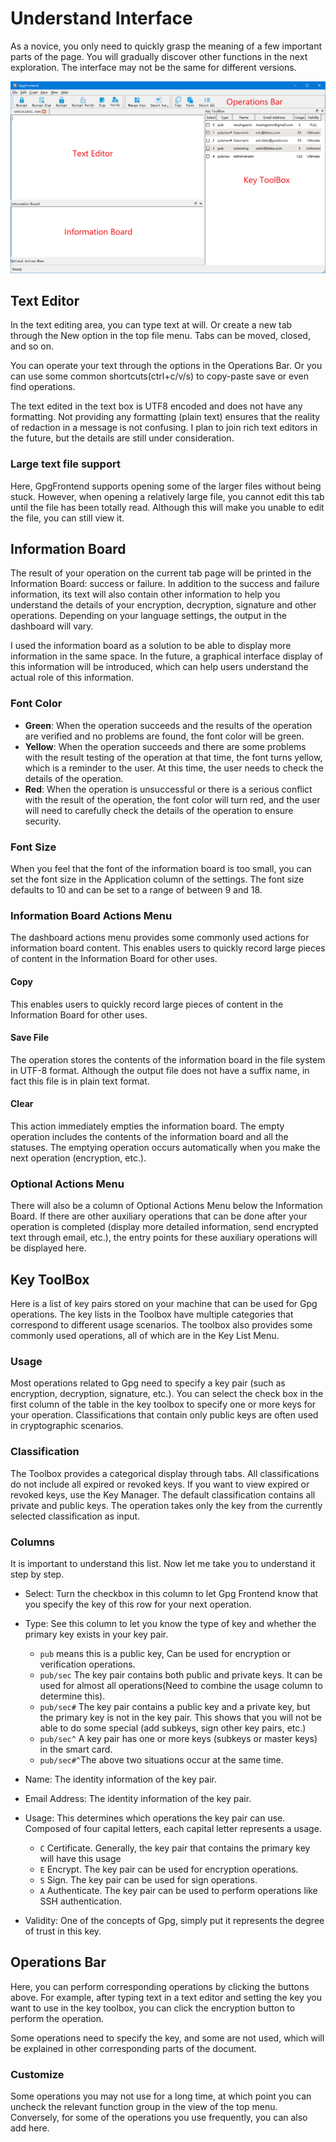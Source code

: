 # Understand Interface

As a novice, you only need to quickly grasp the meaning of a few important parts of the page. You will gradually
discover other functions in the next exploration. The interface may not be the same for different versions.

![Interface](https://github.com/saturneric/Blob/blob/master/screenshots/interface-introduce.png?raw=true)

## Text Editor

In the text editing area, you can type text at will. Or create a new tab through the New option in the top file menu.
Tabs can be moved, closed, and so on.

You can operate your text through the options in the Operations Bar. Or you can use some common shortcuts(ctrl+c/v/s) to
copy-paste save or even find operations.

The text edited in the text box is UTF8 encoded and does not have any formatting. Not providing any formatting (plain
text) ensures that the reality of redaction in a message is not confusing. I plan to join rich text editors in the
future, but the details are still under consideration.

### Large text file support

Here, GpgFrontend supports opening some of the larger files without being stuck. However, when opening a relatively
large file, you cannot edit this tab until the file has been totally read. Although this will make you unable to edit
the file, you can still view it.

## Information Board

The result of your operation on the current tab page will be printed in the Information Board: success or failure. In
addition to the success and failure information, its text will also contain other information to help you understand the
details of your encryption, decryption, signature and other operations. Depending on your language settings, the output
in the dashboard will vary.

I used the information board as a solution to be able to display more information in the same space. In the future, a
graphical interface display of this information will be introduced, which can help users understand the actual role of
this information.

### Font Color

- **Green**: When the operation succeeds and the results of the operation are verified and no problems are found, the
  font color will be green.
- **Yellow**: When the operation succeeds and there are some problems with the result testing of the operation at that
  time, the font turns yellow, which is a reminder to the user. At this time, the user needs to check the details of the
  operation.
- **Red**: When the operation is unsuccessful or there is a serious conflict with the result of the operation, the font
  color will turn red, and the user will need to carefully check the details of the operation to ensure security.

### Font Size

When you feel that the font of the information board is too small, you can set the font size in the Application column
of the settings. The font size defaults to 10 and can be set to a range of between 9 and 18.

### Information Board Actions Menu

The dashboard actions menu provides some commonly used actions for information board content. This enables users to
quickly record large pieces of content in the Information Board for other uses.

#### Copy

This enables users to quickly record large pieces of content in the Information Board for other uses.

#### Save File

The operation stores the contents of the information board in the file system in UTF-8 format. Although the output file
does not have a suffix name, in fact this file is in plain text format.

#### Clear

This action immediately empties the information board. The empty operation includes the contents of the information
board and all the statuses. The emptying operation occurs automatically when you make the next operation (encryption,
etc.).

### Optional Actions Menu

There will also be a column of Optional Actions Menu below the Information Board. If there are other auxiliary
operations that can be done after your operation is completed (display more detailed information, send encrypted text
through email, etc.), the entry points for these auxiliary operations will be displayed here.

## Key ToolBox

Here is a list of key pairs stored on your machine that can be used for Gpg operations. The key lists in the Toolbox
have multiple categories that correspond to different usage scenarios. The toolbox also provides some commonly used
operations, all of which are in the Key List Menu.

### Usage

Most operations related to Gpg need to specify a key pair (such as encryption, decryption, signature, etc.). You can
select the check box in the first column of the table in the key toolbox to specify one or more keys for your operation.
Classifications that contain only public keys are often used in cryptographic scenarios.

### Classification

The Toolbox provides a categorical display through tabs. All classifications do not include all expired or revoked keys.
If you want to view expired or revoked keys, use the Key Manager. The default classification contains all private and
public keys. The operation takes only the key from the currently selected classification as input.

### Columns

It is important to understand this list. Now let me take you to understand it step by step.

- Select: Turn the checkbox in this column to let Gpg Frontend know that you specify the key of this row for your next
  operation.

- Type: See this column to let you know the type of key and whether the primary key exists in your key pair.
    - `pub` means this is a public key, Can be used for encryption or verification operations.
    - `pub/sec` The key pair contains both public and private keys. It can be used for almost all operations(Need to
      combine the usage column to determine this).
    - `pub/sec#`  The key pair contains a public key and a private key, but the primary key is not in the key pair. This
      shows that you will not be able to do some special (add subkeys, sign other key pairs, etc.)
    - `pub/sec^`  A key pair has one or more keys (subkeys or master keys) in the smart card.
    - `pub/sec#^`The above two situations occur at the same time.
- Name: The identity information of the key pair.
- Email Address: The identity information of the key pair.
- Usage: This determines which operations the key pair can use. Composed of four capital letters, each capital letter
  represents a usage.
    - `C` Certificate. Generally, the key pair that contains the primary key will have this usage
    - `E` Encrypt. The key pair can be used for encryption operations.
    - `S` Sign. The key pair can be used for sign operations.
    - `A` Authenticate. The key pair can be used to perform operations like SSH authentication.

- Validity: One of the concepts of Gpg, simply put it represents the degree of trust in this key.

## Operations Bar

Here, you can perform corresponding operations by clicking the buttons above. For example, after typing text in a text
editor and setting the key you want to use in the key toolbox, you can click the encryption button to perform the
operation.

Some operations need to specify the key, and some are not used, which will be explained in other corresponding parts of
the document.

### Customize

Some operations you may not use for a long time, at which point you can uncheck the relevant function group in the view
of the top menu. Conversely, for some of the operations you use frequently, you can also add here.